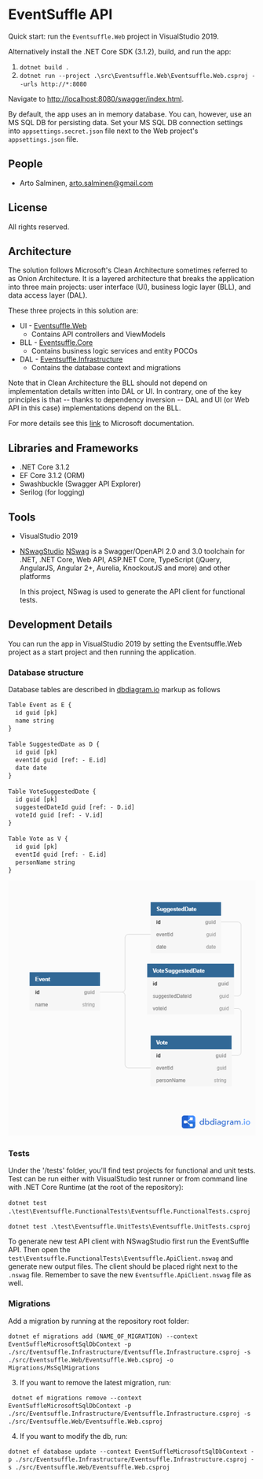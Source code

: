 # EventSuffle API

Quick start: run the `Eventsuffle.Web` project in VisualStudio 2019. 

Alternatively install the .NET Core SDK (3.1.2), build, and run the app:

1) `dotnet build .`
2) `dotnet run --project .\src\Eventsuffle.Web\Eventsuffle.Web.csproj --urls http://*:8080`

Navigate to [http://localhost:8080/swagger/index.html](http://localhost:8080/swagger/index.html).

By default, the app uses an in memory database. You can, however, use an MS SQL DB for persisting data.
Set your MS SQL DB connection settings into `appsettings.secret.json` file next to the Web project's
`appsettings.json` file.

## People

- Arto Salminen, arto.salminen@gmail.com

## License

All rights reserved.

## Architecture

The solution follows Microsoft's Clean Architecture sometimes referred to as Onion Architecture. It is a layered architecture that breaks
the application into three main projects: user interface (UI), business logic layer (BLL), and data access layer (DAL).

These three projects in this solution are:

- UI - [Eventsuffle.Web](./src/EventSuffle.Web/Eventsuffle.Web.csproj)
  - Contains API controllers and ViewModels
- BLL - [Eventsuffle.Core](./src/Eventsuffle.Core/Eventsuffle.Core.csproj)
  - Contains business logic services and entity POCOs
- DAL - [Eventsuffle.Infrastructure](./src/EventSuffle.Infrastructure/Eventsuffle.Infrastructure.csproj)
  - Contains the database context and migrations

Note that in Clean Architecture the BLL should not depend on implementation details written into DAL or UI.
In contrary, one of the key principles is that -- thanks to dependency inversion -- DAL and UI (or Web API in this case)
implementations depend on the BLL.

For more details see this [link](https://docs.microsoft.com/en-us/dotnet/architecture/modern-web-apps-azure/common-web-application-architectures#clean-architecture) to Microsoft documentation.

## Libraries and Frameworks

- .NET Core 3.1.2
- EF Core 3.1.2 (ORM)
- Swashbuckle (Swagger API Explorer)
- Serilog (for logging)

## Tools

- VisualStudio 2019
- [NSwagStudio](https://github.com/RicoSuter/NSwag/wiki/NSwagStudio)
  [NSwag](https://github.com/RicoSuter/NSwag) is a Swagger/OpenAPI 2.0 and 3.0 toolchain for .NET, .NET Core, Web API, ASP.NET Core, 
  TypeScript (jQuery, AngularJS, Angular 2+, Aurelia, KnockoutJS and more) and other platforms

  In this project, NSwag is used to generate the API client for functional tests.

## Development Details

You can run the app in VisualStudio 2019 by setting the Eventsuffle.Web project as a start project
and then running the application.

### Database structure

Database tables are described in [dbdiagram.io](https://dbdiagram.io/) markup as follows

```
Table Event as E {
  id guid [pk]
  name string
}

Table SuggestedDate as D {
  id guid [pk]
  eventId guid [ref: - E.id]
  date date
}

Table VoteSuggestedDate {
  id guid [pk]
  suggestedDateId guid [ref: - D.id]
  voteId guid [ref: - V.id]
}

Table Vote as V {
  id guid [pk]
  eventId guid [ref: - E.id]
  personName string
}
```

![Database diagram](./assets/Eventsuffle.png)

### Tests

Under the '/tests' folder, you'll find test projects for functional and unit tests. Test can be
run either with VisualStudio test runner or from command line with .NET Core Runtime (at the root of the repository):

`dotnet test .\test\Eventsuffle.FunctionalTests\Eventsuffle.FunctionalTests.csproj`

`dotnet test .\test\Eventsuffle.UnitTests\Eventsuffle.UnitTests.csproj`

To generate new test API client with NSwagStudio first run the EventSuffle API. 
Then open the `test\Eventsuffle.FunctionalTests\Eventsuffle.ApiClient.nswag`
and generate new output files. The client should be placed right next to the `.nswag` file. 
Remember to save the new `Eventsuffle.ApiClient.nswag` file as well.

### Migrations

Add a migration by running at the repository root folder:

``` 
dotnet ef migrations add (NAME_OF_MIGRATION) --context EventSuffleMicrosoftSqlDbContext -p ./src/Eventsuffle.Infrastructure/Eventsuffle.Infrastructure.csproj -s ./src/Eventsuffle.Web/Eventsuffle.Web.csproj -o Migrations/MsSqlMigrations
```
3. If you want to remove the latest migration, run:
```
 dotnet ef migrations remove --context EventSuffleMicrosoftSqlDbContext -p ./src/Eventsuffle.Infrastructure/Eventsuffle.Infrastructure.csproj -s ./src/Eventsuffle.Web/Eventsuffle.Web.csproj
```
4. If you want to modify the db, run:
```
dotnet ef database update --context EventSuffleMicrosoftSqlDbContext -p ./src/Eventsuffle.Infrastructure/Eventsuffle.Infrastructure.csproj -s ./src/Eventsuffle.Web/Eventsuffle.Web.csproj
```
